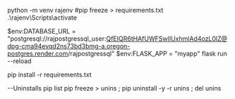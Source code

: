 python -m venv rajenv
#pip freeze > requirements.txt
.\rajenv\Scripts\activate

$env:DATABASE_URL = "postgresql://rajpostgressql_user:QfEIQR6tHAfUWFSwIIUxhmlAd4ozL0lZ@dpg-cma94evqd2ns73bd3bmg-a.oregon-postgres.render.com/rajpostgressql"
$env:FLASK_APP = "myapp"
flask run --reload

pip install -r requirements.txt

--Uninstalls
pip list
pip freeze > unins ; pip uninstall -y -r unins ; del unins
